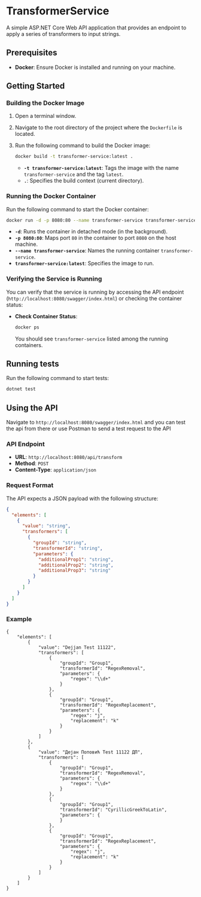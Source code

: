 # TransformerService

A simple ASP.NET Core Web API application that provides an endpoint to apply a series of transformers to input strings.

## Prerequisites

- **Docker**: Ensure Docker is installed and running on your machine.

## Getting Started

### Building the Docker Image

1. Open a terminal window.
2. Navigate to the root directory of the project where the `Dockerfile` is located.
3. Run the following command to build the Docker image:

   ```bash
   docker build -t transformer-service:latest .
   ```

   - **`-t transformer-service:latest`**: Tags the image with the name `transformer-service` and the tag `latest`.
   - **`.`**: Specifies the build context (current directory).

### Running the Docker Container

Run the following command to start the Docker container:

```bash
docker run -d -p 8080:80 --name transformer-service transformer-service:latest
```

- **`-d`**: Runs the container in detached mode (in the background).
- **`-p 8080:80`**: Maps port `80` in the container to port `8080` on the host machine.
- **`--name transformer-service`**: Names the running container `transformer-service`.
- **`transformer-service:latest`**: Specifies the image to run.

### Verifying the Service is Running

You can verify that the service is running by accessing the API endpoint (`http://localhost:8080/swagger/index.html`) or checking the container status:

- **Check Container Status**:

  ```bash
  docker ps
  ```

  You should see `transformer-service` listed among the running containers.
  
## Running tests

Run the following command to start tests:

```bash
dotnet test
```

  
## Using the API

Navigate to `http://localhost:8080/swagger/index.html` and you can test the api from there or use Postman to send a test request to the API


### API Endpoint

- **URL**: `http://localhost:8080/api/transform`
- **Method**: `POST`
- **Content-Type**: `application/json`

### Request Format

The API expects a JSON payload with the following structure:

```json
{
  "elements": [
    {
      "value": "string",
      "transformers": [
        {
          "groupId": "string",
          "transformerId": "string",
          "parameters": {
            "additionalProp1": "string",
            "additionalProp2": "string",
            "additionalProp3": "string"
          }
        }
      ]
    }
  ]
}
```

### Example
```
{
    "elements": [
        {
            "value": "Dejjan Test 11122",
            "transformers": [
                {
                    "groupId": "Group1",
                    "transformerId": "RegexRemoval",
                    "parameters": {
                        "regex": "\\d+"
                    }
                },
                {
                    "groupId": "Group1",
                    "transformerId": "RegexReplacement",
                    "parameters": {
                        "regex": "j",
                        "replacement": "k"
                    }
                }
            ]
        },
        {
            "value": "Дејан Поповић Test 11122 ДП",
            "transformers": [
                {
                    "groupId": "Group1",
                    "transformerId": "RegexRemoval",
                    "parameters": {
                        "regex": "\\d+"
                    }
                },
                {
                    "groupId": "Group1",
                    "transformerId": "CyrillicGreekToLatin",
                    "parameters": {
                    }
                },
                {
                    "groupId": "Group1",
                    "transformerId": "RegexReplacement",
                    "parameters": {
                        "regex": "j",
                        "replacement": "k"
                    }
                }
            ]
        }
    ]
}
```